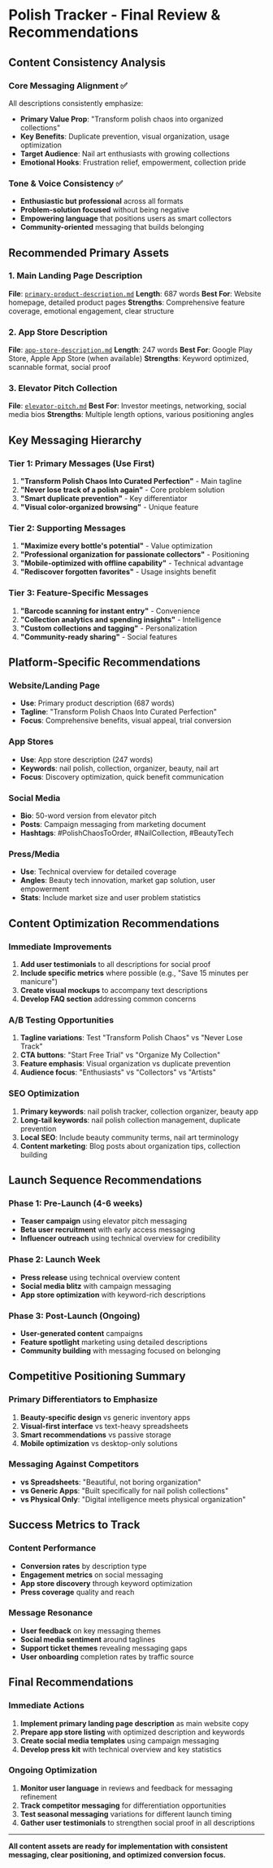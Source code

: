 # Polish Tracker - Final Review & Recommendations

## Content Consistency Analysis

### Core Messaging Alignment ✅
All descriptions consistently emphasize:
- **Primary Value Prop**: "Transform polish chaos into organized collections"
- **Key Benefits**: Duplicate prevention, visual organization, usage optimization
- **Target Audience**: Nail art enthusiasts with growing collections
- **Emotional Hooks**: Frustration relief, empowerment, collection pride

### Tone & Voice Consistency ✅
- **Enthusiastic but professional** across all formats
- **Problem-solution focused** without being negative
- **Empowering language** that positions users as smart collectors
- **Community-oriented** messaging that builds belonging

## Recommended Primary Assets

### 1. Main Landing Page Description
**File**: [`primary-product-description.md`](primary-product-description.md)
**Length**: 687 words
**Best For**: Website homepage, detailed product pages
**Strengths**: Comprehensive feature coverage, emotional engagement, clear structure

### 2. App Store Description  
**File**: [`app-store-description.md`](app-store-description.md)
**Length**: 247 words
**Best For**: Google Play Store, Apple App Store (when available)
**Strengths**: Keyword optimized, scannable format, social proof

### 3. Elevator Pitch Collection
**File**: [`elevator-pitch.md`](elevator-pitch.md)
**Best For**: Investor meetings, networking, social media bios
**Strengths**: Multiple length options, various positioning angles

## Key Messaging Hierarchy

### Tier 1: Primary Messages (Use First)
1. **"Transform Polish Chaos Into Curated Perfection"** - Main tagline
2. **"Never lose track of a polish again"** - Core problem solution
3. **"Smart duplicate prevention"** - Key differentiator
4. **"Visual color-organized browsing"** - Unique feature

### Tier 2: Supporting Messages
1. **"Maximize every bottle's potential"** - Value optimization
2. **"Professional organization for passionate collectors"** - Positioning
3. **"Mobile-optimized with offline capability"** - Technical advantage
4. **"Rediscover forgotten favorites"** - Usage insights benefit

### Tier 3: Feature-Specific Messages
1. **"Barcode scanning for instant entry"** - Convenience
2. **"Collection analytics and spending insights"** - Intelligence
3. **"Custom collections and tagging"** - Personalization
4. **"Community-ready sharing"** - Social features

## Platform-Specific Recommendations

### Website/Landing Page
- **Use**: Primary product description (687 words)
- **Tagline**: "Transform Polish Chaos Into Curated Perfection"
- **Focus**: Comprehensive benefits, visual appeal, trial conversion

### App Stores
- **Use**: App store description (247 words)
- **Keywords**: nail polish, collection, organizer, beauty, nail art
- **Focus**: Discovery optimization, quick benefit communication

### Social Media
- **Bio**: 50-word version from elevator pitch
- **Posts**: Campaign messaging from marketing document
- **Hashtags**: #PolishChaosToOrder, #NailCollection, #BeautyTech

### Press/Media
- **Use**: Technical overview for detailed coverage
- **Angles**: Beauty tech innovation, market gap solution, user empowerment
- **Stats**: Include market size and user problem statistics

## Content Optimization Recommendations

### Immediate Improvements
1. **Add user testimonials** to all descriptions for social proof
2. **Include specific metrics** where possible (e.g., "Save 15 minutes per manicure")
3. **Create visual mockups** to accompany text descriptions
4. **Develop FAQ section** addressing common concerns

### A/B Testing Opportunities
1. **Tagline variations**: Test "Transform Polish Chaos" vs "Never Lose Track"
2. **CTA buttons**: "Start Free Trial" vs "Organize My Collection"
3. **Feature emphasis**: Visual organization vs duplicate prevention
4. **Audience focus**: "Enthusiasts" vs "Collectors" vs "Artists"

### SEO Optimization
1. **Primary keywords**: nail polish tracker, collection organizer, beauty app
2. **Long-tail keywords**: nail polish collection management, duplicate prevention
3. **Local SEO**: Include beauty community terms, nail art terminology
4. **Content marketing**: Blog posts about organization tips, collection building

## Launch Sequence Recommendations

### Phase 1: Pre-Launch (4-6 weeks)
- **Teaser campaign** using elevator pitch messaging
- **Beta user recruitment** with early access messaging
- **Influencer outreach** using technical overview for credibility

### Phase 2: Launch Week
- **Press release** using technical overview content
- **Social media blitz** with campaign messaging
- **App store optimization** with keyword-rich descriptions

### Phase 3: Post-Launch (Ongoing)
- **User-generated content** campaigns
- **Feature spotlight** marketing using detailed descriptions
- **Community building** with messaging focused on belonging

## Competitive Positioning Summary

### Primary Differentiators to Emphasize
1. **Beauty-specific design** vs generic inventory apps
2. **Visual-first interface** vs text-heavy spreadsheets  
3. **Smart recommendations** vs passive storage
4. **Mobile optimization** vs desktop-only solutions

### Messaging Against Competitors
- **vs Spreadsheets**: "Beautiful, not boring organization"
- **vs Generic Apps**: "Built specifically for nail polish collections"
- **vs Physical Only**: "Digital intelligence meets physical organization"

## Success Metrics to Track

### Content Performance
- **Conversion rates** by description type
- **Engagement metrics** on social messaging
- **App store discovery** through keyword optimization
- **Press coverage** quality and reach

### Message Resonance
- **User feedback** on key messaging themes
- **Social media sentiment** around taglines
- **Support ticket themes** revealing messaging gaps
- **User onboarding** completion rates by traffic source

## Final Recommendations

### Immediate Actions
1. **Implement primary landing page description** as main website copy
2. **Prepare app store listing** with optimized description and keywords
3. **Create social media templates** using campaign messaging
4. **Develop press kit** with technical overview and key statistics

### Ongoing Optimization
1. **Monitor user language** in reviews and feedback for messaging refinement
2. **Track competitor messaging** for differentiation opportunities
3. **Test seasonal messaging** variations for different launch timing
4. **Gather user testimonials** to strengthen social proof in all descriptions

---

**All content assets are ready for implementation with consistent messaging, clear positioning, and optimized conversion focus.**
